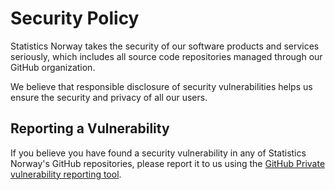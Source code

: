 # Security Policy

Statistics Norway takes the security of our software products and services seriously, which
includes all source code repositories managed through our GitHub organization.

We believe that responsible disclosure of security vulnerabilities helps us ensure
the security and privacy of all our users.

## Reporting a Vulnerability

If you believe you have found a security vulnerability in any of Statistics Norway's GitHub
repositories, please report it to us using the [GitHub Private vulnerability reporting tool](https://github.com/statisticsnorway/JsonTemplate/security/advisories).